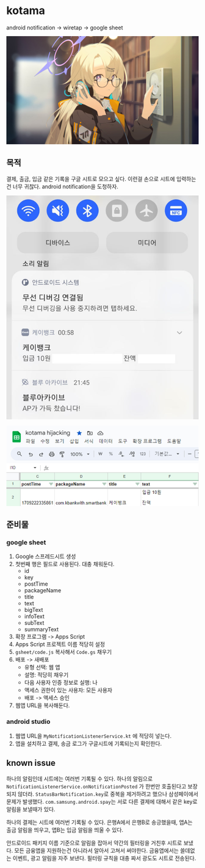 # kotama
android notification → wiretap → google sheet

![kotama](./documents/kotama.jpg)

## 목적

결제, 출금, 입금 같은 기록을 구글 시트로 모으고 싶다.
이런걸 손으로 시트에 입력하는건 너무 귀찮다.
android notification을 도청하자.

![android notification](./documents/showcase-android.jpg)

![google sheet](./documents/showcase-sheet.jpg)

## 준비물

### google sheet

1. Google 스프레드시트 생성
2. 첫번째 행은 필드로 사용된다. 대충 채워둔다.
    * id
    * key
    * postTime
    * packageName
    * title
    * text
    * bigText
    * infoText
    * subText
    * summaryText
3. 확장 프로그램 -> Apps Script
4. Apps Script 프로젝트 이름 적당히 설정
5. `gsheet/code.js` 복사해서 `Code.gs` 채우기
6. 배포 -> 새배포
    * 유형 선택: 웹 앱
    * 설명: 적당히 채우기
    * 다음 사용자 인증 정보로 실행: 나
    * 액세스 권한이 있는 사용자: 모든 사용자
    * 배포 -> 액세스 승인
7. 웹앱 URL을 복사해둔다.

### android studio
1. 웹앱 URL을 `MyNotificationListenerService.kt` 에 적당히 넣는다.
2. 앱을 설치하고 결제, 송금 로그가 구글시트에 기록되는지 확인한다.

## known issue

하나의 알림인데 시트에는 여러번 기록될 수 있다.
하나의 알림으로 `NotificationListenerService.onNotificationPosted` 가 한번만 호출된다고 보장되지 않더라.
`StatusBarNotification.key`로 중복을 제거하려고 했으나 삼성페이에서 문제가 발생했다.
`com.samsung.android.spay`는 서로 다른 결제에 대해서 같은 key로 알림을 보낼때가 있다.

하나의 결제는 시트에 여러번 기록될 수 있다.
은행A에서 은행B로 송긍했을때, 앱A는 출금 알림을 띄우고, 앱B는 입금 알림을 띄울 수 있다.

안드로이드 패키지 이름 기준으로 알림을 잡아서 약간의 필터링을 거친후 시트로 보냈다.
모든 금융앱을 지원하는건 아니라서 알아서 고쳐서 써야한다.
금융앱에서는 쓸데없는 이벤트, 광고 알림을 자주 보낸다. 필터링 규칙을 대충 짜서 광도도 시트로 전송된다.
